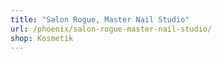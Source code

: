 ```yaml
---
title: "Salon Rogue, Master Nail Studio"
url: /phoenix/salon-rogue-master-nail-studio/
shop: Kosmetik
---
```

